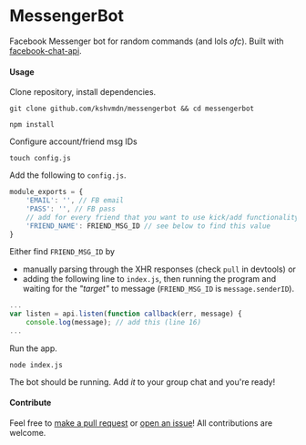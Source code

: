 # MessengerBot
Facebook Messenger bot for random commands (and lols _ofc_). Built with [facebook-chat-api](https://github.com/Schmavery/facebook-chat-api).

#### Usage
Clone repository, install dependencies.

```
git clone github.com/kshvmdn/messengerbot && cd messengerbot
```

```
npm install
```

Configure account/friend msg IDs
```
touch config.js
```
Add the following to `config.js`.
```javascript
module_exports = {
	'EMAIL': '', // FB email
	'PASS': '', // FB pass
	// add for every friend that you want to use kick/add functionality with
	'FRIEND_NAME': FRIEND_MSG_ID // see below to find this value
}
```


Either find `FRIEND_MSG_ID` by
+ manually parsing through the XHR responses (check `pull` in devtools) or 
+ adding the following line to `index.js`, then running the program and waiting for the _"target"_ to message (`FRIEND_MSG_ID` is `message.senderID`).
```javascript
...
var listen = api.listen(function callback(err, message) {
    console.log(message); // add this (line 16)
...
```

Run the app.
```
node index.js
```

The bot should be running. Add _it_ to your group chat and you're ready!

#### Contribute
Feel free to [make a pull request](https://github.com/kshvmdn/messengerbot/pulls) or [open an issue](https://github.com/kshvmdn/messengerbot/issues)! All contributions are welcome.
